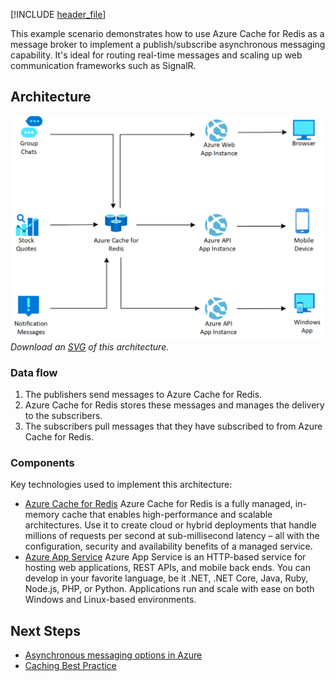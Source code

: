 [!INCLUDE [header_file](../../../includes/sol-idea-header.md)]

This example scenario demonstrates how to use Azure Cache for Redis as a message broker to implement a publish/subscribe asynchronous messaging capability.  It's ideal for routing real-time messages and scaling up web communication frameworks such as SignalR.

## Architecture

![Architecture Diagram](../media/messaging.png)
*Download an [SVG](../media/messaging.svg) of this architecture.*

### Data flow

1. The publishers send messages to Azure Cache for Redis.
1. Azure Cache for Redis stores these messages and manages the delivery to the subscribers.
1. The subscribers pull messages that they have subscribed to from Azure Cache for Redis.

### Components

Key technologies used to implement this architecture:

* [Azure Cache for Redis](https://azure.microsoft.com/services/cache/) Azure Cache for Redis is a fully managed, in-memory cache that enables high-performance and scalable architectures. Use it to create cloud or hybrid deployments that handle millions of requests per second at sub-millisecond latency – all with the configuration,  security and availability benefits of a managed service.
* [Azure App Service](https://azure.microsoft.com/services/app-service) Azure App Service is an HTTP-based service for hosting web applications, REST APIs, and mobile back ends.  You can develop in your favorite language, be it .NET, .NET Core, Java, Ruby, Node.js, PHP, or Python. Applications run and scale with ease on both Windows and Linux-based environments.

## Next Steps

* [Asynchronous messaging options in Azure](../../guide/technology-choices/messaging.md)
* [Caching Best Practice](../../best-practices/caching-content.yml)
